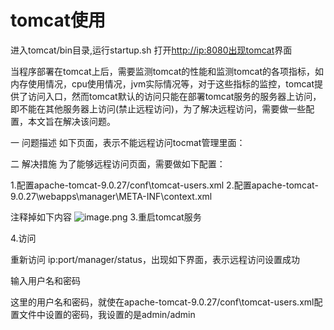 # tomcat使用

进入tomcat/bin目录,运行startup.sh
打开<http://ip:8080出现tomcat>界面

当程序部署在tomcat上后，需要监测tomcat的性能和监测tomcat的各项指标，如内存使用情况，cpu使用情况，jvm实际情况等，对于这些指标的监控，tomcat提供了访问入口，然而tomcat默认的访问只能在部署tomcat服务的服务器上访问，即不能在其他服务器上访问(禁止远程访问)，为了解决远程访问，需要做一些配置，本文旨在解决该问题。

一 问题描述
如下页面，表示不能远程访问tocmat管理里面：

二 解决措施
为了能够远程访问页面，需要做如下配置：

1.配置apache-tomcat-9.0.27/conf\tomcat-users.xml
2.配置apache-tomcat-9.0.27\webapps\manager\META-INF\context.xml

注释掉如下内容
![image.png](https://cdn.nlark.com/yuque/0/2021/png/295914/1629806900177-b7d2a14e-dfbf-4c33-9347-19f87e8e0eb6.png#align=left&display=inline&height=189&margin=%5Bobject%20Object%5D&name=image.png&originHeight=189&originWidth=1826&size=28103&status=done&style=none&width=1826)
3.重启tomcat服务

4.访问

重新访问 ip:port/manager/status，出现如下界面，表示远程访问设置成功

输入用户名和密码

这里的用户名和密码，就使在apache-tomcat-9.0.27/conf\tomcat-users.xml配置文件中设置的密码，我设置的是admin/admin
